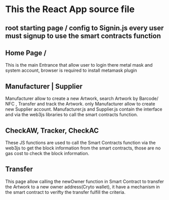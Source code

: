# This the React App source file

## root starting page / config to Signin.js every user must signup to use the smart contracts function

## Home Page / 
This is the main Entrance that allow user to login there metal mask and system account, browser is required to install metamask plugin

## Manufacturer | Supplier 
Manufacturer allow to create a new Artwork, search Artwork by Barcode/ NFC , Transfer and track the Artwork. only Manufacturer allow to create new Supplier account. Manufacturer.js and Supplier.js contain the interface and via the web3js libraries to call the smart contracts function.

## CheckAW, Tracker, CheckAC 
These JS functions are used to call the Smart Contracts function via the web3js to get the block information from the smart contracts, those are no gas cost to check the block information.

## Transfer
This page allow calling the newOwner function in Smart Contract to transfer the Artwork to a new owner address(Cryto wallet), it have a mechanism in the smart contract to verifty the transfer fulfill the criteria.  
